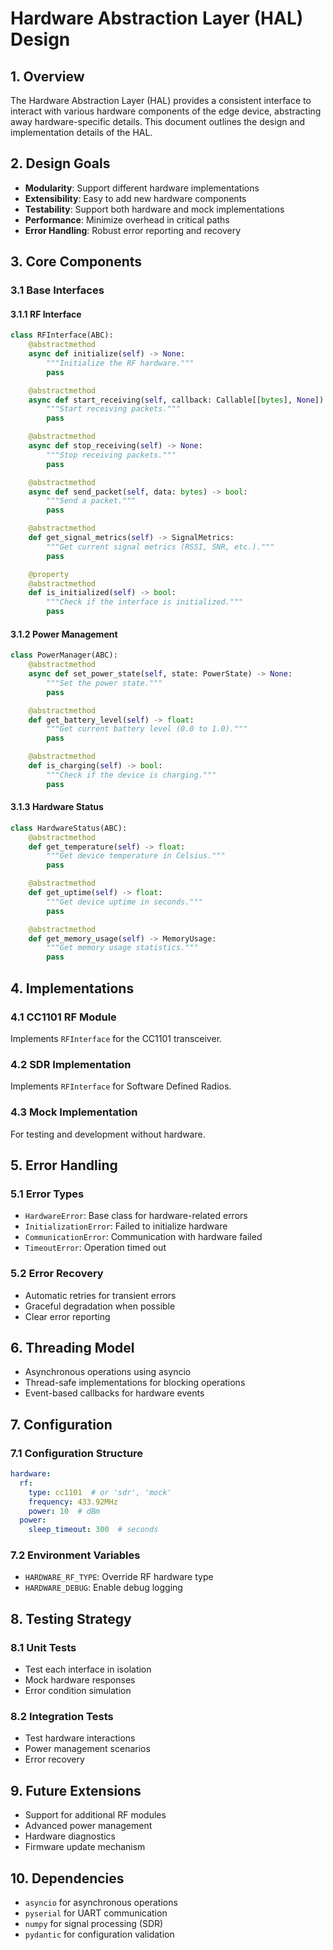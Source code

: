 # Hardware Abstraction Layer (HAL) Design

## 1. Overview

The Hardware Abstraction Layer (HAL) provides a consistent interface to interact with various hardware components of the edge device, abstracting away hardware-specific details. This document outlines the design and implementation details of the HAL.

## 2. Design Goals

- **Modularity**: Support different hardware implementations
- **Extensibility**: Easy to add new hardware components
- **Testability**: Support both hardware and mock implementations
- **Performance**: Minimize overhead in critical paths
- **Error Handling**: Robust error reporting and recovery

## 3. Core Components

### 3.1 Base Interfaces

#### 3.1.1 RF Interface
```python
class RFInterface(ABC):
    @abstractmethod
    async def initialize(self) -> None:
        """Initialize the RF hardware."""
        pass

    @abstractmethod
    async def start_receiving(self, callback: Callable[[bytes], None]) -> None:
        """Start receiving packets."""
        pass

    @abstractmethod
    async def stop_receiving(self) -> None:
        """Stop receiving packets."""
        pass

    @abstractmethod
    async def send_packet(self, data: bytes) -> bool:
        """Send a packet."""
        pass

    @abstractmethod
    def get_signal_metrics(self) -> SignalMetrics:
        """Get current signal metrics (RSSI, SNR, etc.)."""
        pass

    @property
    @abstractmethod
    def is_initialized(self) -> bool:
        """Check if the interface is initialized."""
        pass
```

#### 3.1.2 Power Management
```python
class PowerManager(ABC):
    @abstractmethod
    async def set_power_state(self, state: PowerState) -> None:
        """Set the power state."""
        pass

    @abstractmethod
    def get_battery_level(self) -> float:
        """Get current battery level (0.0 to 1.0)."""
        pass

    @abstractmethod
    def is_charging(self) -> bool:
        """Check if the device is charging."""
        pass
```

#### 3.1.3 Hardware Status
```python
class HardwareStatus(ABC):
    @abstractmethod
    def get_temperature(self) -> float:
        """Get device temperature in Celsius."""
        pass

    @abstractmethod
    def get_uptime(self) -> float:
        """Get device uptime in seconds."""
        pass

    @abstractmethod
    def get_memory_usage(self) -> MemoryUsage:
        """Get memory usage statistics."""
        pass
```

## 4. Implementations

### 4.1 CC1101 RF Module

Implements `RFInterface` for the CC1101 transceiver.

### 4.2 SDR Implementation

Implements `RFInterface` for Software Defined Radios.

### 4.3 Mock Implementation

For testing and development without hardware.

## 5. Error Handling

### 5.1 Error Types

- `HardwareError`: Base class for hardware-related errors
- `InitializationError`: Failed to initialize hardware
- `CommunicationError`: Communication with hardware failed
- `TimeoutError`: Operation timed out

### 5.2 Error Recovery

- Automatic retries for transient errors
- Graceful degradation when possible
- Clear error reporting

## 6. Threading Model

- Asynchronous operations using asyncio
- Thread-safe implementations for blocking operations
- Event-based callbacks for hardware events

## 7. Configuration

### 7.1 Configuration Structure

```yaml
hardware:
  rf:
    type: cc1101  # or 'sdr', 'mock'
    frequency: 433.92MHz
    power: 10  # dBm
  power:
    sleep_timeout: 300  # seconds
```

### 7.2 Environment Variables

- `HARDWARE_RF_TYPE`: Override RF hardware type
- `HARDWARE_DEBUG`: Enable debug logging

## 8. Testing Strategy

### 8.1 Unit Tests

- Test each interface in isolation
- Mock hardware responses
- Error condition simulation

### 8.2 Integration Tests

- Test hardware interactions
- Power management scenarios
- Error recovery

## 9. Future Extensions

- Support for additional RF modules
- Advanced power management
- Hardware diagnostics
- Firmware update mechanism

## 10. Dependencies

- `asyncio` for asynchronous operations
- `pyserial` for UART communication
- `numpy` for signal processing (SDR)
- `pydantic` for configuration validation
